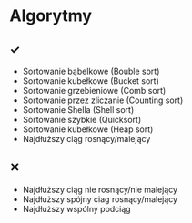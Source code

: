 # Algorytmy

## ✓

- Sortowanie bąbelkowe (Bouble sort)
- Sortowanie kubełkowe (Bucket sort)
- Sortowanie grzebieniowe (Comb sort)
- Sortowanie przez zliczanie (Counting sort)
- Sortowanie Shella (Shell sort)
- Sortowanie szybkie (Quicksort)
- Sortowanie kubełkowe (Heap sort)
- Najdłuższy ciąg rosnący/malejący

## ✕

- Najdłuższy ciąg nie rosnący/nie malejący
- Najdłuższy spójny ciag rosnący/malejący
- Najdłuższy wspólny podciąg

